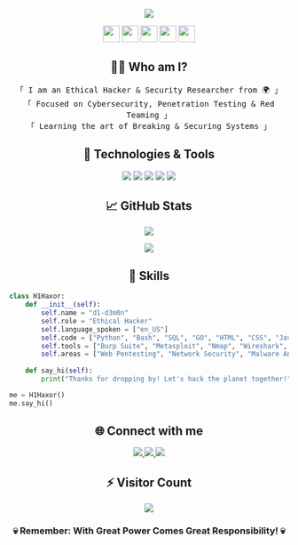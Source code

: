 <p align="center">
<img src="https://readme-typing-svg.herokuapp.com?color=%2336BCF7&center=true&vCenter=true&width=600&lines=Welcome+to+d1-d3m0n's+Profile;Cybersecurity+Enthusiast+%7C+Ethical+Hacker;Python+Developer+%7C+Pentester" />
</p>

<div align="center">
    <img src="https://cultofthepartyparrot.com/parrots/hd/hackermanparrot.gif" width="30" height="30"/>
    <img src="https://cultofthepartyparrot.com/flags/hd/hackermanflag.gif" width="30" height="30"/>
    <img src="https://cultofthepartyparrot.com/parrots/hd/githubparrot.gif" width="30" height="30"/>
    <img src="https://cultofthepartyparrot.com/parrots/hd/illuminatiparrot.gif" width="30" height="30"/>
    <img src="https://cultofthepartyparrot.com/parrots/hd/hypnoparrotdark.gif" width="30" height="30"/>
</div>

<h2 align="center"> 👨‍💻 Who am I?</h2>
<p align="center">
<samp>
    「 I am an Ethical Hacker & Security Researcher from 🌍 」
    <br>
    「 Focused on Cybersecurity, Penetration Testing & Red Teaming 」
    <br>
    「 Learning the art of Breaking & Securing Systems 」
</samp>
</p>

<h2 align="center"> 🔧 Technologies & Tools</h2>

<p align="center">
    <img src="https://img.shields.io/badge/OS-Linux-informational?style=flat&logo=linux&logoColor=white&color=2bbc8a"/>
    <img src="https://img.shields.io/badge/Editor-VSCode-informational?style=flat&logo=visualstudiocode&logoColor=white&color=2bbc8a"/>
    <img src="https://img.shields.io/badge/Code-Python-informational?style=flat&logo=python&logoColor=white&color=2bbc8a"/>
    <img src="https://img.shields.io/badge/Shell-Bash-informational?style=flat&logo=gnu-bash&logoColor=white&color=2bbc8a"/>
    <img src="https://img.shields.io/badge/Tools-Docker-informational?style=flat&logo=docker&logoColor=white&color=2bbc8a"/>
</p>

<h2 align="center"> 📈 GitHub Stats </h2>

<p align="center">
    <img src="https://github-readme-streak-stats.herokuapp.com/?user=h1-haxor&theme=dark&hide_border=true"/>
</p>

<p align="center">
    <img src="https://github-readme-stats.vercel.app/api?username=h1-haxor&show_icons=true&theme=radical"/>
</p>

<h2 align="center">🎯 Skills </h2>

```python
class H1Haxor:
    def __init__(self):
        self.name = "d1-d3m0n"
        self.role = "Ethical Hacker"
        self.language_spoken = ["en_US"]
        self.code = ["Python", "Bash", "SQL", "GO", "HTML", "CSS", "Javascript", "Assembly", "Powershell", "C/C++"]
        self.tools = ["Burp Suite", "Metasploit", "Nmap", "Wireshark", "Scapy"]
        self.areas = ["Web Pentesting", "Network Security", "Malware Analysis"]
        
    def say_hi(self):
        print("Thanks for dropping by! Let's hack the planet together!")

me = H1Haxor()
me.say_hi()
```

<h2 align="center">🌐 Connect with me</h2>

<p align="center">
    <a href="https://twitter.com/devesh_h_">
        <img src="https://img.shields.io/badge/Twitter-1DA1F2?style=for-the-badge&logo=twitter&logoColor=white"/>
    </a>
    <a href="https://github.com/d1-d3m0n">
        <img src="https://img.shields.io/badge/GitHub-100000?style=for-the-badge&logo=github&logoColor=white"/>
    </a>
    <a href="https://linkedin.com/in/dev-shishodia">
        <img src="https://img.shields.io/badge/LinkedIn-0077B5?style=for-the-badge&logo=linkedin&logoColor=white"/>
    </a>
</p>

<h2 align="center">⚡ Visitor Count</h2>
<p align="center"> 
    <img src="https://profile-counter.glitch.me/h1-haxor/count.svg" />
</p>

<div align="center">

### 💀 Remember: With Great Power Comes Great Responsibility! 💀

</div>

